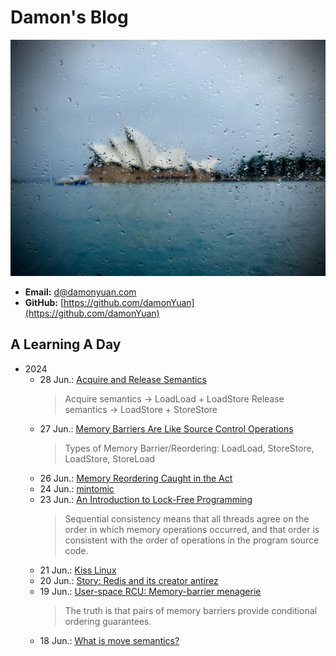 # Damon's Blog

![@ Opera House in the Rain 240208](.gitbook/assets/opera-house.jpg "@ Opera House in the Rain 240208")

- **Email:** [d@damonyuan.com](mailto:d@damonyuan.com)
- **GitHub:** [https://github.com/damonYuan](https://github.com/damonYuan)

## A Learning A Day

- 2024
  - 28 Jun.: [Acquire and Release Semantics](https://preshing.com/20120913/acquire-and-release-semantics/)
    > Acquire semantics -> LoadLoad + LoadStore
    > Release semantics -> LoadStore + StoreStore 
  - 27 Jun.: [Memory Barriers Are Like Source Control Operations](https://preshing.com/20120710/memory-barriers-are-like-source-control-operations/)
    > Types of Memory Barrier/Reordering: LoadLoad, StoreStore, LoadStore, StoreLoad
  - 26 Jun.: [Memory Reordering Caught in the Act](https://preshing.com/20120515/memory-reordering-caught-in-the-act/)
  - 24 Jun.: [mintomic](http://mintomic.github.io/lock-free/memory-fences/)
  - 23 Jun.: [An Introduction to Lock-Free Programming](https://preshing.com/20120612/an-introduction-to-lock-free-programming/)
    > Sequential consistency means that all threads agree on the order in which memory operations occurred, and that order is consistent with the order of operations in the program source code. 
  - 21 Jun.: [Kiss Linux](https://kisslinux.github.io/)
  - 20 Jun.: [Story: Redis and its creator antirez](https://blog.brachiosoft.com/en/posts/redis/)
  - 19 Jun.: [User-space RCU: Memory-barrier menagerie](https://lwn.net/Articles/573436/#Quick%20Quiz%202)
    > The truth is that pairs of memory barriers provide conditional ordering guarantees.
  - 18 Jun.: [What is move semantics?](https://stackoverflow.com/questions/3106110/what-is-move-semantics)
